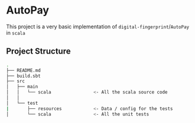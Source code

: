 # AutoPay

This project is a very basic implementation of `digital-fingerprint`/`AutoPay` in `scala` 

## Project Structure


```bash
.
├── README.md
├── build.sbt
├── src
│   ├── main
│   │   └── scala                <- All the scala source code
│   │       
│   └── test
|       ├── resources            <- Data / config for the tests
│       └── scala                <- All the unit tests
```
